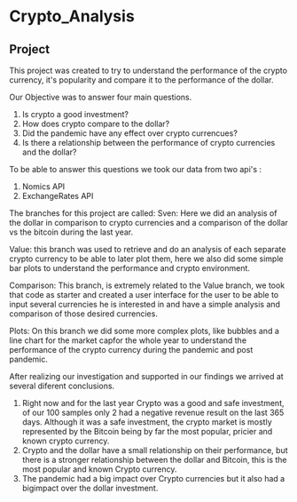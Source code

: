 # Crypto_Analysis


## Project 

This project was created to try to understand the performance of the crypto currency, it's popularity and compare it to the performance of the dollar.

Our Objective was to answer four main questions.
1. Is crypto a good investment?
2. How does crypto compare to the dollar?
3. Did the pandemic have any effect over crypto currencues?
4. Is there a relationship between the performance of crypto currencies and the dollar?

To be able to answer this questions we took our data from two api's :
1. Nomics API
2. ExchangeRates API



The branches for this project are called: 
Sven: Here we did an analysis of the dollar in comparison to crypto currencies and a comparison of the dollar vs the bitcoin during the last year.

Value: this branch was used to retrieve and do an analysis of each separate crypto currency to be able to later plot them, here we also did some simple bar plots to understand the performance and crypto environment.

Comparison: This branch, is extremely related to the Value branch, we took that code as starter and created a user interface for the user to be able to input several currencies he is interested in and have a simple analysis and comparison of those desired currencies.

Plots: On this branch we did some more complex plots, like bubbles and a line chart for the market capfor the whole year to understand the performance of the crypto currency during the pandemic and post pandemic.

After realizing our investigation and supported in our findings we arrived at several diferent conclusions.
1. Right now and for the last year Crypto was a good and safe investment, of our 100 samples only 2 had a negative revenue result on the last 365 days. 
  Although it was a safe investment, the crypto market is mostly represented by the Bitcoin being by far the most popular, pricier and known crypto currency.
2. Crypto and the dollar have a small relationship on their performance, but there is a stronger relationship between the dollar and Bitcoin, this is the most popular and known Crypto currency. 
3. The pandemic had a big impact over Crypto currencies but it also had a bigimpact over the dollar investment.


